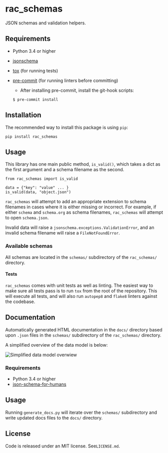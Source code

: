 # rac_schemas

JSON schemas and validation helpers.

## Requirements
*   Python 3.4 or higher
*   [jsonschema](https://python-jsonschema.readthedocs.io/en/stable/)
*   [tox](https://tox.readthedocs.io/) (for running tests)
*   [pre-commit](https://pre-commit.com/) (for running linters before committing)
    *   After installing pre-commit, install the git-hook scripts:

    ```
    $ pre-commit install
    ```

## Installation

The recommended way to install this package is using `pip`:

```
pip install rac_schemas
```

## Usage

This library has one main public method, `is_valid()`, which takes a dict as the first argument and a schema filename as the second.

```
from rac_schemas import is_valid

data = {"key": "value" ... }
is_valid(data, "object.json")
```

`rac_schemas` will attempt to add an appropriate extension to schema filenames in cases where it is either missing or incorrect. For example, if either `schema` and `schema.org` as schema filenames, `rac_schemas` will attempt to open `schema.json`.

Invalid data will raise a `jsonschema.exceptions.ValidationError`, and an invalid schema filename will raise a `FileNotFoundError`.

### Available schemas

All schemas are located in the `schemas/` subdirectory of the `rac_schemas/` directory.

#### Tests

`rac_schemas` comes with unit tests as well as linting. The easiest way to make sure all tests pass is to run `tox` from the root of the repository. This will execute all tests, and will also run `autopep8` and `flake8` linters against the codebase.

## Documentation

Automatically generated HTML documentation in the `docs/` directory based upon `.json` files in the `schemas/` subdirectory of the `rac_schemas/` directory.

A simplified overview of the data model is below:

![Simplified data model overwiew](Simplified_Data_Model.png "Data Model Overview")

### Requirements

*   Python 3.4 or higher
*   [json-schema-for-humans](https://github.com/coveooss/json-schema-for-humans)

## Usage

Running `generate_docs.py` will iterate over the `schemas/` subdirectory and write updated docs files to the `docs/` directory.

## License

Code is released under an MIT license. See`LICENSE.md`.
